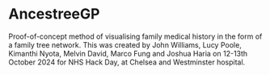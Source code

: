# AncestreeGP

Proof-of-concept method of visualising family medical history in the form of a family tree network.
This was created by John Williams, Lucy Poole, Kimanthi Nyota, Melvin David, Marco Fung and Joshua Haria on 12-13th October 2024 for NHS Hack Day, at Chelsea and Westminster hospital. 
